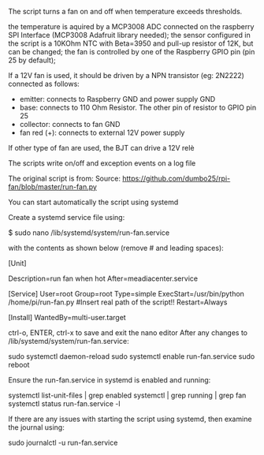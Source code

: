 The script turns a fan on and off when temperature exceeds thresholds.

the temperature is aquired by a MCP3008 ADC connected on the raspberry SPI Interface (MCP3008 Adafruit library needed);
the sensor configured in the script is a 10KOhm NTC with Beta=3950 and pull-up resistor of 12K, but can be changed;
the fan is controlled by one of the Raspberry GPIO pin (pin 25 by default);

If a 12V fan is used, it should be driven by a NPN transistor (eg: 2N2222) connected as follows:
- emitter: connects to Raspberry GND and power supply GND
- base: connects to 110 Ohm Resistor. The other pin of resistor to GPIO pin 25
- collector: connects to fan GND
- fan red (+): connects to external 12V power supply

If other type of fan are used, the BJT can drive a 12V relè

The scripts write on/off and exception events on a log file

The original script is from:
Source: https://github.com/dumbo25/rpi-fan/blob/master/run-fan.py

You can start automatically the script using systemd

Create a systemd service file using:

$ sudo nano /lib/systemd/system/run-fan.service

with the contents as shown below (remove # and leading spaces):

[Unit]

Description=run fan when hot
After=meadiacenter.service


[Service]
User=root
Group=root
Type=simple
ExecStart=/usr/bin/python /home/pi/run-fan.py #Insert real path of the script!!
Restart=Always

[Install]
WantedBy=multi-user.target

ctrl-o, ENTER, ctrl-x to save and exit the nano editor
After any changes to /lib/systemd/system/run-fan.service:

sudo systemctl daemon-reload
sudo systemctl enable run-fan.service
sudo reboot

Ensure the run-fan.service 
in systemd is enabled and running:

systemctl list-unit-files | grep enabled
systemctl | grep running | grep fan
systemctl status run-fan.service -l

If there are any issues with starting the script using systemd, 
then examine the journal using:

sudo journalctl -u run-fan.service
